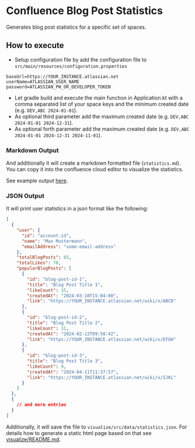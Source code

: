 # Confluence Blog Post Statistics

Generates blog post statistics for a specific set of spaces.

## How to execute

* Setup configuration file by add the configuration file to `src/main/resources/configuration.properties`

```properties
baseUrl=https://YOUR_INSTANCE.atlassian.net
userName=ATLASSIAN_USER_NAME
password=ATLASSIAN_PW_OR_DEVELOPER_TOKEN
```

* Let gradle build and execute the main function in Application.kt with a comma separated list of your space keys and the minimum created date (e.g.
  `DEV,ABC 2024-01-01`).
* As optional third parameter add the maximum created date (e.g. `DEV,ABC 2024-01-01 2024-12-31`).
* As optional forth parameter add the maximum created date (e.g. `DEV,ABC 2024-01-01 2024-12-31 2024-11-01`).

### Markdown Output

And additionally it will create a markdown formatted file (`statistics.md`). You can copy it into the confluence cloud editor to visualize the statistics.

See example output [here](statistics-example.md).

### JSON Output

It will print user statistics in a json format like the following:

```json
[
  {
    "user": {
      "id": "account-id",
      "name": "Max Mustermann",
      "emailAddress": "some-email-address"
    },
    "totalBlogPosts": 65,
    "totalLikes": 78,
    "popularBlogPosts": [
      {
        "id": "blog-post-id-1",
        "title": "Blog Post Title 1",
        "likeCount": 15,
        "createdAt": "2024-03-10T15:04:00",
        "link": "https://YOUR_INSTANCE.atlassian.net/wiki/x/ABCD"
      },
      {
        "id": "blog-post-id-2",
        "title": "Blog Post Title 2",
        "likeCount": 11,
        "createdAt": "2024-02-12T09:58:42",
        "link": "https://YOUR_INSTANCE.atlassian.net/wiki/x/EFGH"
      },
      {
        "id": "blog-post-id-3",
        "title": "Blog Post Title 3",
        "likeCount": 9,
        "createdAt": "2024-04-11T11:37:57",
        "link": "https://YOUR_INSTANCE.atlassian.net/wiki/x/IJKL"
      }
    ]
  },
  {
    // and more entries
  }
]
```

Additionally, it will save the file to `visualize/src/data/statistics.json`.
For details how to generate a static html page based on that see [visualize/README.md](visualize/README.md).
